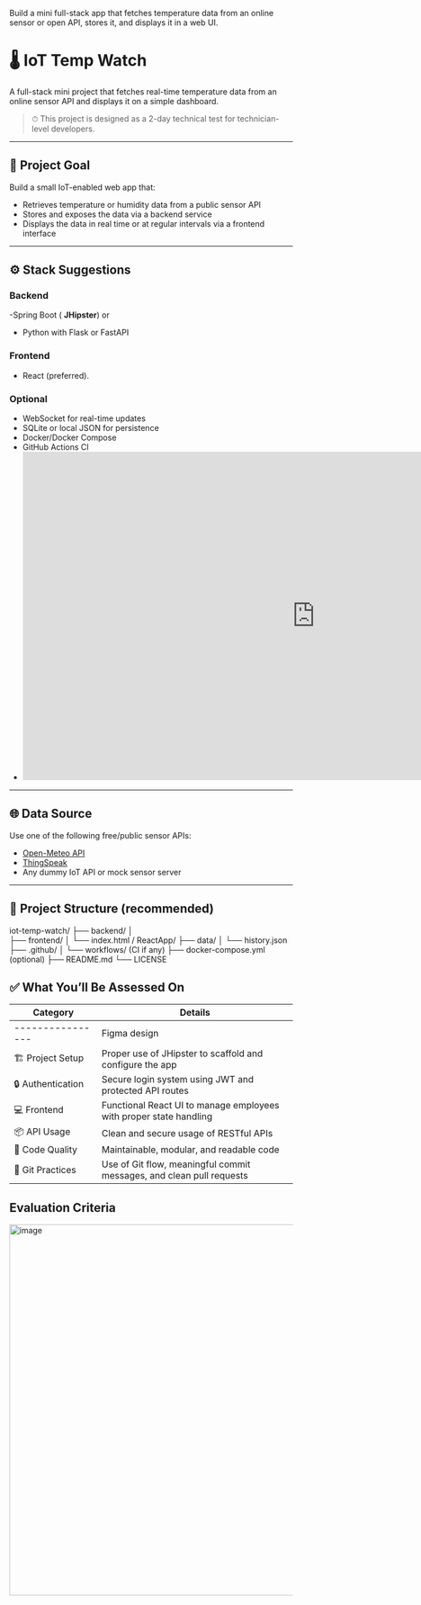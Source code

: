 Build a mini full-stack app that fetches temperature data from an online sensor or open API, stores it, and displays it in a web UI.

# 🌡️ IoT Temp Watch

A full-stack mini project that fetches real-time temperature data from an online sensor API and displays it on a simple dashboard.

> ⏱ This project is designed as a 2-day technical test for technician-level developers.

---

## 📌 Project Goal

Build a small IoT-enabled web app that:
- Retrieves temperature or humidity data from a public sensor API
- Stores and exposes the data via a backend service
- Displays the data in real time or at regular intervals via a frontend interface

---

## ⚙️ Stack Suggestions

### Backend
-Spring Boot ( **JHipster**)
  or  
- Python with Flask or FastAPI

### Frontend
- React (preferred).

### Optional
- WebSocket for real-time updates
- SQLite or local JSON for persistence
- Docker/Docker Compose
- GitHub Actions CI
- <iframe width="1038" height="584" src="https://www.youtube.com/embed/yzeVMecydCE" title="Complete Guide to Open Source - How to Contribute" frameborder="0" allow="accelerometer; autoplay; clipboard-write; encrypted-media; gyroscope; picture-in-picture; web-share" referrerpolicy="strict-origin-when-cross-origin" allowfullscreen></iframe>

---
## 🌐 Data Source

Use one of the following free/public sensor APIs:
- [Open-Meteo API](https://open-meteo.com/en/docs)
- [ThingSpeak](https://thingspeak.com/)
- Any dummy IoT API or mock sensor server
---

## 📁 Project Structure (recommended)

iot-temp-watch/
├── backend/
│  
├── frontend/
│   └── index.html / ReactApp/
├── data/
│   └── history.json
├── .github/
│   └── workflows/ (CI if any)
├── docker-compose.yml (optional)
├── README.md
└── LICENSE


## ✅ What You’ll Be Assessed On

| Category        | Details                                                                 |
|----------------|-------------------------------------------------------------------------|
|----------------|  Figma design
| 🏗 Project Setup | Proper use of JHipster to scaffold and configure the app               |
| 🔒 Authentication | Secure login system using JWT and protected API routes                  |
| 💻 Frontend       | Functional React UI to manage employees with proper state handling     |
| 📦 API Usage      | Clean and secure usage of RESTful APIs                                 |
| 🧼 Code Quality   | Maintainable, modular, and readable code                               |
| 🔁 Git Practices  | Use of Git flow, meaningful commit messages, and clean pull requests   |

## Evaluation Criteria
<img width="660" alt="image" src="https://github.com/user-attachments/assets/5a597b9d-b301-4867-a4b7-23b3029b1561" />
